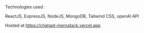 Technologies used :

ReactJS,
ExpressJS,
NodeJS,
MongoDB,
Tailwind CSS,
openAI API

Hosted at https://chatgpt-mernstack.vercel.app
